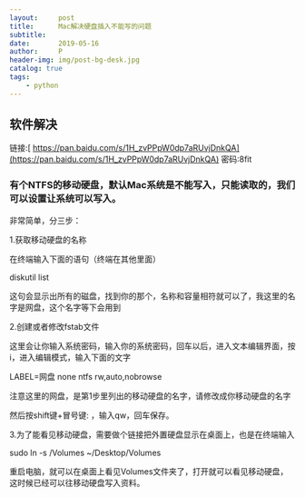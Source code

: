 ```yaml
---
layout:     post
title:      Mac解决硬盘插入不能写的问题
subtitle:   
date:       2019-05-16
author:     P
header-img: img/post-bg-desk.jpg
catalog: true
tags:
    - python
---
```

## 软件解决

链接:[ https://pan.baidu.com/s/1H_zvPPpW0dp7aRUvjDnkQA](https://pan.baidu.com/s/1H_zvPPpW0dp7aRUvjDnkQA)  密码:8fit

### 有个NTFS的移动硬盘，默认Mac系统是不能写入，只能读取的，我们可以设置让系统可以写入。

非常简单，分三步：

1.获取移动硬盘的名称

在终端输入下面的语句（终端在其他里面）

diskutil list

这句会显示出所有的磁盘，找到你的那个，名称和容量相符就可以了，我这里的名字是网盘，这个名字等下会用到

2.创建或者修改fstab文件

这里会让你输入系统密码，输入你的系统密码，回车以后，进入文本编辑界面，按i，进入编辑模式，输入下面的文字

LABEL=网盘 none ntfs rw,auto,nobrowse

注意这里的网盘，是第1步里列出的移动硬盘的名字，请修改成你移动硬盘的名字

然后按shift键+冒号键: ，输入qw，回车保存。

3.为了能看见移动硬盘，需要做个链接把外置硬盘显示在桌面上，也是在终端输入

sudo ln -s /Volumes ~/Desktop/Volumes

重启电脑，就可以在桌面上看见Volumes文件夹了，打开就可以看见移动硬盘，这时候已经可以往移动硬盘写入资料。
